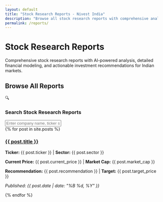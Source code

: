 ```yaml
---
layout: default
title: "Stock Research Reports - Nivest India"
description: "Browse all stock research reports with comprehensive analysis and investment recommendations for Indian markets"
permalink: /reports/
---
```


<div class="page-header">
  <h1>Stock Research Reports</h1>
  <p>Comprehensive stock research reports with AI-powered analysis, detailed financial modeling, and actionable investment recommendations for Indian markets.</p>
</div>

## Browse All Reports

<div class="search-container">
  <div class="search-header">
    <span class="search-icon">🔍</span>
    <h3 class="search-title">Search Stock Research Reports</h3>
  </div>
  <input type="text" id="stock-search" placeholder="Enter company name, ticker symbol, or sector to filter results..." />
  <div class="search-results-info">
    <span id="results-count"></span>
  </div>
</div>

<div id="search-results">
{% for post in site.posts %}
<div class="research-summary" data-title="{{ post.title | downcase }}" data-ticker="{{ post.ticker | downcase }}" data-sector="{{ post.sector | downcase }}">
  <h3><a href="{{ post.url }}">{{ post.title }}</a></h3>
  <p><strong>Ticker:</strong> {{ post.ticker }} | <strong>Sector:</strong> {{ post.sector }}</p>
  <p><strong>Current Price:</strong> {{ post.current_price }} | <strong>Market Cap:</strong> {{ post.market_cap }}</p>
  <p><strong>Recommendation:</strong> <span class="recommendation {{ post.recommendation | downcase }}">{{ post.recommendation }}</span> | <strong>Target:</strong> {{ post.target_price }}</p>
  <p><em>Published: {{ post.date | date: "%B %d, %Y" }}</em></p>
</div>
{% endfor %}
</div>

<script>
document.addEventListener('DOMContentLoaded', function() {
    const searchInput = document.getElementById('stock-search');
    const resultsContainer = document.getElementById('search-results');
    const resultsCount = document.getElementById('results-count');
    const allItems = document.querySelectorAll('.research-summary');
    
    // Initialize results count
    updateResultsCount(allItems.length);
    
    // Search functionality with debounce for better performance
    let searchTimeout;
    searchInput.addEventListener('input', function() {
        const searchTerm = this.value.toLowerCase().trim();
        
        // Add active class for visual feedback
        if (searchTerm !== '') {
            this.classList.add('searching');
        } else {
            this.classList.remove('searching');
        }
        
        // Clear previous timeout
        clearTimeout(searchTimeout);
        
        // Debounce search for better performance
        searchTimeout = setTimeout(() => {
            if (searchTerm === '') {
                // Show all items
                allItems.forEach(item => {
                    item.classList.remove('hidden');
                });
                updateResultsCount(allItems.length);
            } else {
                let visibleCount = 0;
                
                allItems.forEach(item => {
                    const title = item.getAttribute('data-title') || '';
                    const ticker = item.getAttribute('data-ticker') || '';
                    const sector = item.getAttribute('data-sector') || '';
                    
                    // Check if search term matches title, ticker, or sector
                    if (title.includes(searchTerm) || 
                        ticker.includes(searchTerm) || 
                        sector.includes(searchTerm)) {
                        item.classList.remove('hidden');
                        visibleCount++;
                    } else {
                        item.classList.add('hidden');
                    }
                });
                
                updateResultsCount(visibleCount);
            }
        }, 150); // Small delay for better performance
    });
    
    function updateResultsCount(count) {
        if (count === 0) {
            resultsCount.textContent = 'No stocks found';
        } else if (count === 1) {
            resultsCount.textContent = '1 stock found';
        } else {
            resultsCount.textContent = count + ' stocks found';
        }
    }
    
    // Add keyboard navigation
    searchInput.addEventListener('keydown', function(e) {
        if (e.key === 'Escape') {
            this.value = '';
            this.dispatchEvent(new Event('input'));
            this.blur();
        }
    });
});
</script>
